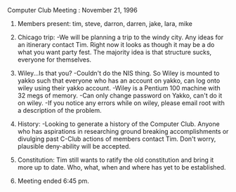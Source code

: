 Computer Club Meeting :  November 21, 1996 </p><p>
1. Members present: tim, steve, darron, darren, jake, lara, mike </p><p>
2. Chicago trip: 	-We will be planning a trip to the windy city.  Any 	 ideas for an itinerary contact Tim. Right now it looks 	 as though it may be a do what you want party fest.  The  	 majority idea is that structure sucks, everyone for themselves. </p><p>
3. Wiley...Is that you? 	-Couldn't do the NIS thing. So Wiley is mounted to yakko such 	 that everyone who has an account on yakko, can log 	 onto wiley using their yakko account. 	-Wiley is a Pentium 100 machine with 32 megs of memory.  	-Can only change password on Yakko, can't do it on wiley. 	-If you notice any errors while on wiley, please email 	 root with a description of the problem. </p><p>
4. History: 	-Looking to generate a history of the Computer Club. 	 Anyone who has aspirations in researching ground 	 breaking accomplishments or divulging past  	 C-Club actions of members contact Tim.  Don't worry, 	 plausible deny-ability will be accepted. </p><p>
5. Constitution: 	Tim still wants to ratify the old constitution and  	bring it more up to date.  Who, what, when and where 	has yet to be established. </p><p>
6. Meeting ended 6:45 pm. </p><p>
</p><p>
</p>
